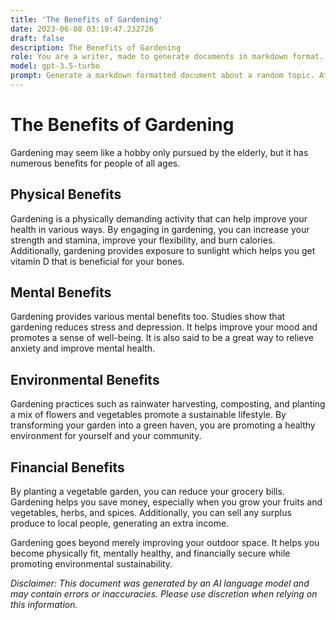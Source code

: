 ```yaml
---
title: 'The Benefits of Gardening'
date: 2023-06-08 03:19:47.232726
draft: false
description: The Benefits of Gardening
role: You are a writer, made to generate documents in markdown format. It is very important that all of the documents you generate are in valid markdown format.
model: gpt-3.5-turbo
prompt: Generate a markdown formatted document about a random topic. At the bottom, include a disclaimer explaining that the document was generated by you. The first line of the document should be the title. Make sure that the entire document is in proper markdown format, using a mix of various tags to make the document visually appealing.
---
```


# The Benefits of Gardening

Gardening may seem like a hobby only pursued by the elderly, but it has numerous benefits for people of all ages. 

## Physical Benefits 

Gardening is a physically demanding activity that can help improve your health in various ways. By engaging in gardening, you can increase your strength and stamina, improve your flexibility, and burn calories. Additionally, gardening provides exposure to sunlight which helps you get vitamin D that is beneficial for your bones. 

## Mental Benefits 

Gardening provides various mental benefits too. Studies show that gardening reduces stress and depression. It helps improve your mood and promotes a sense of well-being. It is also said to be a great way to relieve anxiety and improve mental health. 

## Environmental Benefits 

Gardening practices such as rainwater harvesting, composting, and planting a mix of flowers and vegetables promote a sustainable lifestyle. By transforming your garden into a green haven, you are promoting a healthy environment for yourself and your community. 

## Financial Benefits 

By planting a vegetable garden, you can reduce your grocery bills. Gardening helps you save money, especially when you grow your fruits and vegetables, herbs, and spices. Additionally, you can sell any surplus produce to local people, generating an extra income. 

Gardening goes beyond merely improving your outdoor space. It helps you become physically fit, mentally healthy, and financially secure while promoting environmental sustainability. 

*Disclaimer: This document was generated by an AI language model and may contain errors or inaccuracies. Please use discretion when relying on this information.*